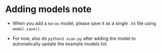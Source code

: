 # Adding models note

- When you add a `keras` model, please save it as a single `.h5` file using `model.save()`. 

- For now, also do `python3 scan.py` after adding the model to automatically update the example models list.